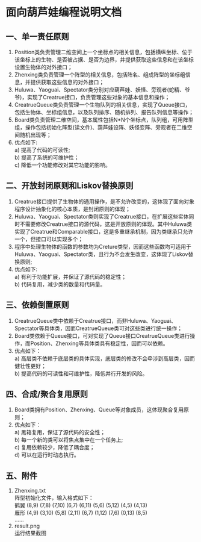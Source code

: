# 面向葫芦娃编程说明文档

## 一、单一责任原则
1. Position类负责管理二维空间上一个坐标点的相关信息，包括横纵坐标、位于该坐标上的生物、是否被占据、是否为边界，并提供获取这些信息和在该坐标设置生物体的对外接口；
2. Zhenxing类负责管理一个阵型的相关信息，包括阵名、组成阵型的坐标组信息，并提供获取这些信息的对外接口；
3. Huluwa、Yaoguai、Spectator类分别对应葫芦娃、妖怪、旁观者(蛇精、爷爷)，实现了Creatrue接口，负责管理这些对象的基本信息和操作；
4. CreatrueQueue类负责管理一个生物队列的相关信息，实现了Queue接口，包括生物体、坐标组信息，以及队列排序、随机排列、报告队列信息等操作；
5. Board类负责管理二维空间，基本属性包括N*N个坐标点，队列组，可用阵型组，操作包括初始化阵型(读文件)、葫芦娃设阵、妖怪变阵、旁观者在二维空间随机出现等；
6. 优点如下:  
a) 提高了代码的可读性;  
b) 提高了系统的可维护性；  
c) 降低一个功能修改对其它功能的影响。  

## 二、开放封闭原则和Liskov替换原则
1. Creatrue接口提供了生物体的通用操作，是不允许改变的，这体现了面向对象程序设计抽象化的核心本质，是封闭原则的体现；
2. Huluwa、Yaoguai、Spectator类则实现了Creatrue接口，在扩展这些实体同时不需要修改Creatrue接口的源代码，这是开放原则的体现。其中Huluwa类实现了Creatrue和Comparable接口，这是多重继承机制，因为类继承只允许一个，但接口可以实现多个；
3. 程序中处理生物体的函数的参数均为Creture类型，因而这些函数均可适用于Huluwa、Yaoguai、Spectator类，且行为不会发生改变，这体现了Liskov替换原则;
4. 优点如下:  
a) 有利于功能扩展，并保证了源代码的稳定性；  
b) 代码复用，减少类的数量和代码量。

## 三、依赖倒置原则
1. CreatrueQueue类中依赖于Creatrue接口，而非Huluwa、Yaoguai、Spectator等具体类，因而CreatrueQueue类可对这些类进行统一操作；
2. Board类依赖于Queue接口，可对实现了Queue接口CreatrueQueue类进行操作，而Position、Zhenxing等具体类具有稳定性，因而可以依赖。
3. 优点如下：  
a) 高层类不依赖于底层类的具体实现，底层类的修改不会牵涉到高层类，因而健壮性更好；  
b) 提高代码的可读性和可维护性，降低并行开发的风险。

## 四、合成/聚合复用原则
1. Board类拥有Position、Zhenxing、Queue等对象成员，这体现聚合复用原则；
2. 优点如下：  
a) 黑箱复用，保证了源代码的安全性；  
b) 每一个新的类可以将焦点集中在一个任务上;  
c) 复用依赖较少，降低了耦合度；  
d) 可以在运行时动态执行。

## 五、附件
1. Zhenxing.txt  
阵型初始化文件，输入格式如下：  
鹤翼 (8,9) (7,8) (7,10) (6,7) (6,11) (5,6) (5,12) (4,5) (4,13)  
雁形 (4,9) (3,10) (5,8) (2,11) (6,7) (1,12) (7,6) (0,13) (8,5)  
......  
2. result.png  
运行结果截图